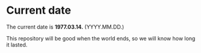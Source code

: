 # Current date

The current date is **1977.03.14.** (YYYY.MM.DD.)

This repository will be good when the world ends, so we will know how long it lasted.